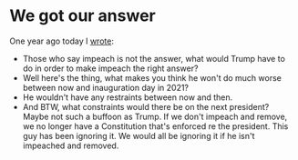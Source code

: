 # We got our answer
One year ago today I <a href="http://scripting.com/2019/04/20/151133.html">wrote</a>:
* Those who say impeach is not the answer, what would Trump have to do in order to make impeach the right answer?
* Well here's the thing, what makes you think he won't do much worse between now and inauguration day in 2021?
* He wouldn't have any restraints between now and then.
* And BTW, what constraints would there be on the next president? Maybe not such a buffoon as Trump. If we don't impeach and remove, we no longer have a Constitution that's enforced re the president. This guy has been ignoring it. We would all be ignoring it if he isn't impeached and removed.

